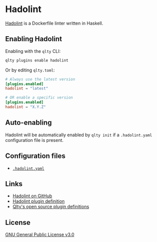 # Hadolint

[Hadolint](https://github.com/hadolint/hadolint) is a Dockerfile linter written in Haskell.

## Enabling Hadolint

Enabling with the `qlty` CLI:

```bash
qlty plugins enable hadolint
```

Or by editing `qlty.toml`:

```toml
# Always use the latest version
[plugins.enabled]
hadolint = "latest"

# OR enable a specific version
[plugins.enabled]
hadolint = "X.Y.Z"
```

## Auto-enabling

Hadolint will be automatically enabled by `qlty init` if a `.hadolint.yaml` configuration file is present.

## Configuration files

- [`.hadolint.yaml`](https://github.com/hadolint/hadolint?tab=readme-ov-file#configure)

## Links

- [Hadolint on GitHub](https://github.com/hadolint/hadolint)
- [Hadolint plugin definition](https://github.com/qltyai/plugins/tree/main/linters/hadolint)
- [Qlty's open source plugin definitions](https://github.com/qltyai/plugins)

## License

[GNU General Public License v3.0](https://github.com/hadolint/hadolint/blob/master/LICENSE)
